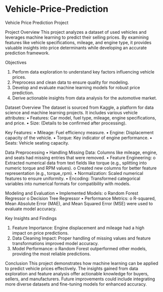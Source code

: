 # Vehicle-Price-Prediction

Vehicle Price Prediction Project

Project Overview
This project analyzes a dataset of used vehicles and leverages machine learning to predict their selling prices. By examining features like vehicle specifications, mileage, and engine type, it provides valuable insights into price determinants while developing an accurate prediction framework.

Objectives
1.	Perform data exploration to understand key factors influencing vehicle prices.
2.	Preprocess and clean data to ensure quality for modeling.
3.	Develop and evaluate machine learning models for robust price prediction.
4.	Derive actionable insights from data analysis for the automotive market.

Dataset Overview
The dataset is sourced from Kaggle, a platform for data science and machine learning projects. It includes various vehicle attributes:
•	Features: Car model, fuel type, mileage, engine specifications, and price.
•	Size: (Details to be confirmed after processing).

Key Features:
•	Mileage: Fuel efficiency measure.
•	Engine: Displacement capacity of the vehicle.
•	Torque: Key indicator of engine performance.
•	Seats: Vehicle seating capacity.

Data Preprocessing
•	Handling Missing Data: Columns like mileage, engine, and seats had missing entries that were removed.
•	Feature Engineering:
o	Extracted numerical data from text fields like torque (e.g., splitting into numeric torque and RPM values).
o	Created new columns for better feature representation (e.g., torque_rpm).
•	Normalization: Scaled numerical features to ensure uniformity.
•	Encoding: Transformed categorical variables into numerical formats for compatibility with models.

Modeling and Evaluation
•	Implemented Models:
o	Random Forest Regressor
o	Decision Tree Regressor
•	Performance Metrics:
o	R-squared, Mean Absolute Error (MAE), and Mean Squared Error (MSE) were used to evaluate model accuracy.

Key Insights and Findings
1.	Feature Importance: Engine displacement and mileage had a high impact on price predictions.
2.	Data Cleaning Impact: Proper handling of missing values and feature transformations improved model accuracy.
3.	Model Performance:
o	Random Forest outperformed other models, providing the most reliable predictions.

Conclusion
This project demonstrates how machine learning can be applied to predict vehicle prices effectively. The insights gained from data exploration and feature analysis offer actionable knowledge for buyers, sellers, and manufacturers. Future improvements could include integrating more diverse datasets and fine-tuning models for enhanced accuracy.

